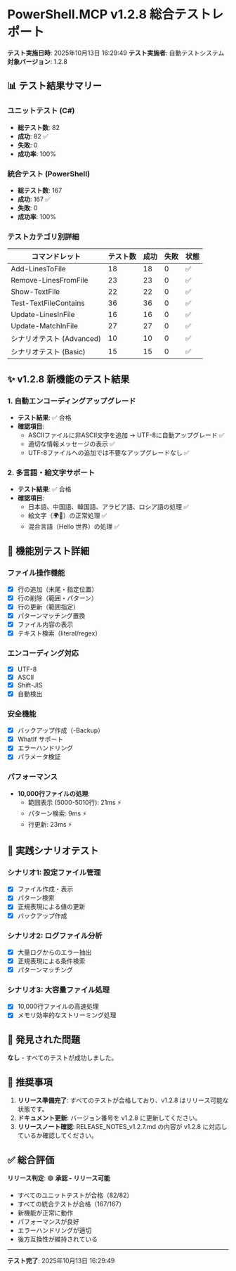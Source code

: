 # PowerShell.MCP v1.2.8 総合テストレポート

**テスト実施日時**: 2025年10月13日 16:29:49
**テスト実施者**: 自動テストシステム
**対象バージョン**: 1.2.8

## 📊 テスト結果サマリー

### ユニットテスト (C#)
- **総テスト数**: 82
- **成功**: 82 ✅
- **失敗**: 0
- **成功率**: 100%

### 統合テスト (PowerShell)
- **総テスト数**: 167
- **成功**: 167 ✅
- **失敗**: 0
- **成功率**: 100%

### テストカテゴリ別詳細

| コマンドレット | テスト数 | 成功 | 失敗 | 状態 |
|---------------|----------|------|------|------|
| Add-LinesToFile | 18 | 18 | 0 | ✅ |
| Remove-LinesFromFile | 23 | 23 | 0 | ✅ |
| Show-TextFile | 22 | 22 | 0 | ✅ |
| Test-TextFileContains | 36 | 36 | 0 | ✅ |
| Update-LinesInFile | 16 | 16 | 0 | ✅ |
| Update-MatchInFile | 27 | 27 | 0 | ✅ |
| シナリオテスト (Advanced) | 10 | 10 | 0 | ✅ |
| シナリオテスト (Basic) | 15 | 15 | 0 | ✅ |

## ✨ v1.2.8 新機能のテスト結果

### 1. 自動エンコーディングアップグレード
- **テスト結果**: ✅ 合格
- **確認項目**:
  - ASCIIファイルに非ASCII文字を追加 → UTF-8に自動アップグレード ✅
  - 適切な情報メッセージの表示 ✅
  - UTF-8ファイルへの追加では不要なアップグレードなし ✅

### 2. 多言語・絵文字サポート
- **テスト結果**: ✅ 合格
- **確認項目**:
  - 日本語、中国語、韓国語、アラビア語、ロシア語の処理 ✅
  - 絵文字（🌍🎉）の正常処理 ✅
  - 混合言語（Hello 世界）の処理 ✅

## 🎯 機能別テスト詳細

### ファイル操作機能
- [x] 行の追加（末尾・指定位置）
- [x] 行の削除（範囲・パターン）
- [x] 行の更新（範囲指定）
- [x] パターンマッチング置換
- [x] ファイル内容の表示
- [x] テキスト検索（literal/regex）

### エンコーディング対応
- [x] UTF-8
- [x] ASCII
- [x] Shift-JIS
- [x] 自動検出

### 安全機能
- [x] バックアップ作成（-Backup）
- [x] WhatIf サポート
- [x] エラーハンドリング
- [x] パラメータ検証

### パフォーマンス
- **10,000行ファイルの処理**:
  - 範囲表示 (5000-5010行): 21ms ⚡
  - パターン検索: 9ms ⚡
  - 行更新: 23ms ⚡

## 🧪 実践シナリオテスト

### シナリオ1: 設定ファイル管理
- [x] ファイル作成・表示
- [x] パターン検索
- [x] 正規表現による値の更新
- [x] バックアップ作成

### シナリオ2: ログファイル分析
- [x] 大量ログからのエラー抽出
- [x] 正規表現による条件検索
- [x] パターンマッチング

### シナリオ3: 大容量ファイル処理
- [x] 10,000行ファイルの高速処理
- [x] メモリ効率的なストリーミング処理

## 🚨 発見された問題

**なし** - すべてのテストが成功しました。

## 📝 推奨事項

1. **リリース準備完了**: すべてのテストが合格しており、v1.2.8 はリリース可能な状態です。
2. **ドキュメント更新**: バージョン番号を v1.2.8 に更新してください。
3. **リリースノート確認**: RELEASE_NOTES_v1.2.7.md の内容が v1.2.8 に対応しているか確認してください。

## ✅ 総合評価

**リリース判定**: 🟢 **承認 - リリース可能**

- すべてのユニットテストが合格（82/82）
- すべての統合テストが合格（167/167）
- 新機能が正常に動作
- パフォーマンスが良好
- エラーハンドリングが適切
- 後方互換性が維持されている

---

**テスト完了**: 2025年10月13日 16:29:49
